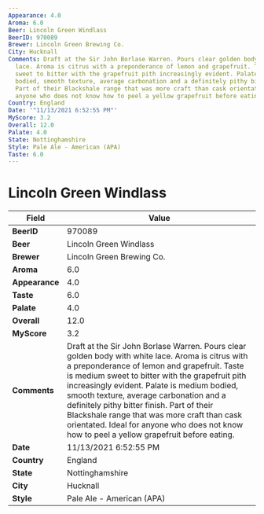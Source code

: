 ```yaml
---
Appearance: 4.0
Aroma: 6.0
Beer: Lincoln Green Windlass
BeerID: 970089
Brewer: Lincoln Green Brewing Co.
City: Hucknall
Comments: Draft at the Sir John Borlase Warren. Pours clear golden body with white
  lace. Aroma is citrus with a preponderance of lemon and grapefruit. Taste is medium
  sweet to bitter with the grapefruit pith increasingly evident. Palate is medium
  bodied, smooth texture, average carbonation and a definitely pithy bitter finish.
  Part of their Blackshale range that was more craft than cask orientated. Ideal for
  anyone who does not know how to peel a yellow grapefruit before eating.
Country: England
Date: '"11/13/2021 6:52:55 PM"'
MyScore: 3.2
Overall: 12.0
Palate: 4.0
State: Nottinghamshire
Style: Pale Ale - American (APA)
Taste: 6.0
---
```


# Lincoln Green Windlass

| Field         | Value |
|---------------|-------|
| **BeerID** | 970089 |
| **Beer** | Lincoln Green Windlass |
| **Brewer** | Lincoln Green Brewing Co. |
| **Aroma** | 6.0 |
| **Appearance** | 4.0 |
| **Taste** | 6.0 |
| **Palate** | 4.0 |
| **Overall** | 12.0 |
| **MyScore** | 3.2 |
| **Comments** | Draft at the Sir John Borlase Warren. Pours clear golden body with white lace. Aroma is citrus with a preponderance of lemon and grapefruit. Taste is medium sweet to bitter with the grapefruit pith increasingly evident. Palate is medium bodied, smooth texture, average carbonation and a definitely pithy bitter finish. Part of their Blackshale range that was more craft than cask orientated. Ideal for anyone who does not know how to peel a yellow grapefruit before eating. |
| **Date** | 11/13/2021 6:52:55 PM |
| **Country** | England |
| **State** | Nottinghamshire |
| **City** | Hucknall |
| **Style** | Pale Ale - American (APA) |
